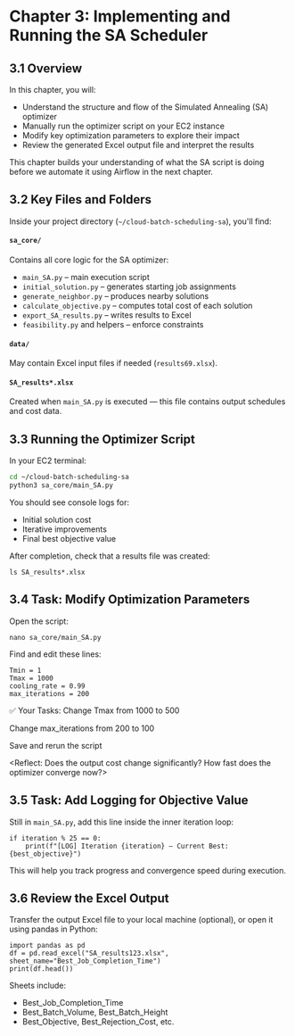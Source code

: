 # Chapter 3: Implementing and Running the SA Scheduler

## 3.1 Overview

In this chapter, you will:
- Understand the structure and flow of the Simulated Annealing (SA) optimizer
- Manually run the optimizer script on your EC2 instance
- Modify key optimization parameters to explore their impact
- Review the generated Excel output file and interpret the results

This chapter builds your understanding of what the SA script is doing before we automate it using Airflow in the next chapter.

## 3.2 Key Files and Folders

Inside your project directory (`~/cloud-batch-scheduling-sa`), you'll find:

#### `sa_core/`
Contains all core logic for the SA optimizer:
- `main_SA.py` – main execution script
- `initial_solution.py` – generates starting job assignments
- `generate_neighbor.py` – produces nearby solutions
- `calculate_objective.py` – computes total cost of each solution
- `export_SA_results.py` – writes results to Excel
- `feasibility.py` and helpers – enforce constraints

#### `data/`
May contain Excel input files if needed (`results69.xlsx`).

#### `SA_results*.xlsx`
Created when `main_SA.py` is executed — this file contains output schedules and cost data.

## 3.3 Running the Optimizer Script

In your EC2 terminal:

```bash
cd ~/cloud-batch-scheduling-sa
python3 sa_core/main_SA.py
```

You should see console logs for:

- Initial solution cost
- Iterative improvements
- Final best objective value

After completion, check that a results file was created:

```
ls SA_results*.xlsx
```

## 3.4 Task: Modify Optimization Parameters
Open the script:
```
nano sa_core/main_SA.py
```
Find and edit these lines:
```
Tmin = 1
Tmax = 1000
cooling_rate = 0.99
max_iterations = 200
```

✅ Your Tasks:
Change Tmax from 1000 to 500

Change max_iterations from 200 to 100

Save and rerun the script

<Reflect: Does the output cost change significantly? How fast does the optimizer converge now?>

## 3.5 Task: Add Logging for Objective Value
Still in <code>main_SA.py</code>, add this line inside the inner iteration loop:

```
if iteration % 25 == 0:
    print(f"[LOG] Iteration {iteration} — Current Best: {best_objective}")
```
This will help you track progress and convergence speed during execution.

## 3.6 Review the Excel Output
Transfer the output Excel file to your local machine (optional), or open it using pandas in Python:

```
import pandas as pd
df = pd.read_excel("SA_results123.xlsx", sheet_name="Best_Job_Completion_Time")
print(df.head())
```

Sheets include:

- Best_Job_Completion_Time
- Best_Batch_Volume, Best_Batch_Height
- Best_Objective, Best_Rejection_Cost, etc.
